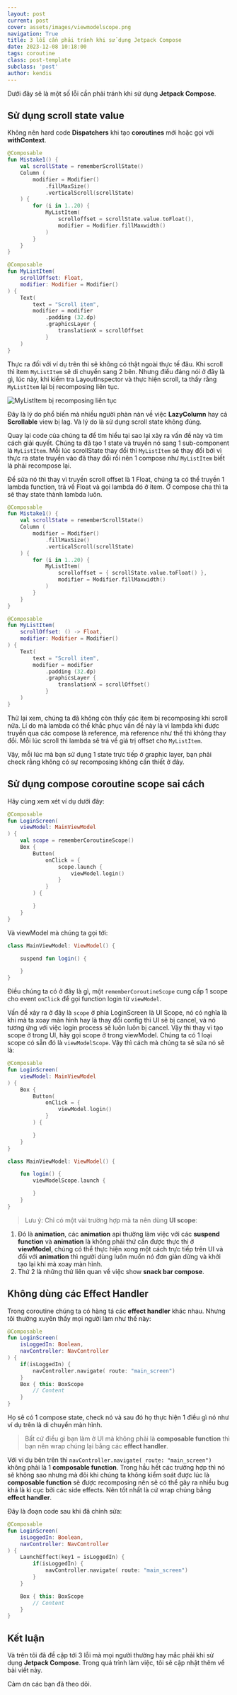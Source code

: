 ```yaml
---
layout: post
current: post
cover: assets/images/viewmodelscope.png
navigation: True
title: 3 lỗi cần phải tránh khi sử dụng Jetpack Compose
date: 2023-12-08 10:18:00
tags: coroutine
class: post-template
subclass: 'post'
author: kendis
---
```


Dưới đây sẽ là một số lỗi cần phải tránh khi sử dụng **Jetpack Compose**.

## Sử dụng scroll state value
Không nên hard code **Dispatchers** khi tạo **coroutines** mới hoặc gọi với **withContext**.

```kotlin
@Composable
fun Mistake1() {
    val scrollState = rememberScrollState()
    Column (
        modifier = Modifier()
            .fillMaxSize()
            .verticalScroll(scrollState)
    ) {
        for (i in 1..20) {
            MyListItem(
                scrolloffset = scrollState.value.toFloat(),
                modifier = Modifier.fillMaxwidth()
            )
        }
    }
}
```

```kotlin
@Composable
fun MyListItem(
    scrollOffset: Float,
    modifier: Modifier = Modifier()
) {
    Text(
        text = "Scroll item",
        modifier = modifier
            .padding (32.dp)
            .graphicsLayer {
                translationX = scrollOffset
            }
    )
}
```

Thực ra đối với ví dụ trên thì sẽ không có thật ngoài thực tế đâu. Khi scroll thì item ```MyListItem``` sẽ di chuyển sang 2 bên.
Nhưng điều đáng nói ở đây là gì, lúc này, khi kiểm tra LayoutInspector và thực hiện scroll, ta thấy rằng ```MyListItem``` lại bị recomposing liên tục.

![```MyListItem``` bị recomposing liên tục](assets/images/3-mistakes-compose.png "```MyListItem``` bị recomposing liên tục")

Đây là lý do phổ biến mà nhiều người phàn nàn về việc **LazyColumn** hay cả **Scrollable** view bị lag. Và lý do là sử dụng scroll state không đúng.

Quay lại code của chúng ta để tìm hiểu tại sao lại xảy ra vấn đề này và tìm cách giải quyết. Chúng ta đã tạo 1 state và truyền nó sang 1 sub-component là ```MyListItem```. Mỗi lúc scrollState thay đổi thì ```MyListItem``` sẽ thay đổi bởi vì thực ra state truyền vào đã thay đổi rồi nên 1 compose như ```MyListItem``` biết là phải recompose lại.

Để sửa nó thì thay vì truyền scroll offset là 1 Float, chúng ta có thể truyền 1 lambda function, trả về Float và gọi lambda đó ở item. Ở compose cha thì ta sẽ thay state thành lambda luôn.

```kotlin
@Composable
fun Mistake1() {
    val scrollState = rememberScrollState()
    Column (
        modifier = Modifier()
            .fillMaxSize()
            .verticalScroll(scrollState)
    ) {
        for (i in 1..20) {
            MyListItem(
                scrolloffset = { scrollState.value.toFloat() },
                modifier = Modifier.fillMaxwidth()
            )
        }
    }
}
```

```kotlin
@Composable
fun MyListItem(
    scrollOffset: () -> Float,
    modifier: Modifier = Modifier()
) {
    Text(
        text = "Scroll item",
        modifier = modifier
            .padding (32.dp)
            .graphicsLayer {
                translationX = scrollOffset()
            }
    )
}
```

Thử lại xem, chúng ta đã không còn thấy các item bị recomposing khi scroll nữa. Lí do mà lambda có thể khắc phục vấn đề này là vì lambda khi được truyền qua các compose là reference, mà reference như thế thì không thay đổi. Mỗi lúc scroll thì lambda sẽ trả về giá trị offset cho ```MyListItem```.

Vậy, mỗi lúc mà bạn sử dụng 1 state trực tiếp ở graphic layer, bạn phải check rằng không có sự recomposing không cần thiết ở đây.

## Sử dụng compose coroutine scope sai cách

Hãy cùng xem xét ví dụ dưới đây:

```kotlin
@Composable
fun LoginScreen(
    viewModel: MainViewModel
) {
    val scope = rememberCoroutineScope()
    Box { 
        Button(
            onClick = {
                scope.launch {
                    viewModel.login()
                }
            }
        ) {

        }
    }
}
```

Và viewModel mà chúng ta gọi tới:

```kotlin
class MainViewModel: ViewModel() {

    suspend fun login() {

    }
}
```

Điều chúng ta có ở đây là gì, một ```rememberCoroutineScope``` cung cấp 1 scope cho event ```onClick``` để gọi function login từ ```viewModel```.

Vấn đề xảy ra ở đây là ```scope``` ở phía LoginScreen là UI Scope, nó có nghĩa là khi mà ta xoay màn hình hay là thay đổi config thì UI sẽ bị cancel, và nó tương ứng với việc login process sẽ luôn luôn bị cancel. Vậy thì thay vì tạo scope ở trong UI, hãy gọi scope ở trong viewModel. Chúng ta có 1 loại scope có sẵn đó là ```viewModelScope```. Vậy thì cách mà chúng ta sẽ sửa nó sẽ là:

```kotlin
@Composable
fun LoginScreen(
    viewModel: MainViewModel
) {
    Box { 
        Button(
            onClick = {
                viewModel.login()
            }
        ) {

        }
    }
}
```

```kotlin
class MainViewModel: ViewModel() {

    fun login() {
        viewModelScope.launch {

        }
    }
}
```

> Lưu ý: Chỉ có một vài trường hợp mà ta nên dùng **UI scope**:
1. Đó là **animation**, các **animation** api thường làm việc với các **suspend function** và **animation** là không phải thứ cần được thực thi ở **viewModel**, chúng có thể thực hiện xong một cách trực tiếp trên UI và đối với **animation** thì người dùng luôn muốn nó đơn giản dừng và khởi tạo lại khi mà xoay màn hình.
2. Thứ 2 là những thứ liên quan về việc show **snack bar compose**.

## Không dùng các Effect Handler

Trong coroutine chúng ta có hàng tá các **effect handler** khác nhau. Nhưng tôi thường xuyên thấy mọi người làm như thế này:

```kotlin
@Composable
fun LoginScreen(
    isLoggedIn: Boolean,
    navController: NavController
) {
    if(isLoggedIn) {
        navController.navigate( route: "main_screen")
    }
    Box { this: BoxScope
        // Content
    }
}
```

Họ sẽ có 1 compose state, check nó và sau đó họ thực hiện 1 điều gì nó như ví dụ trên là di chuyển màn hình.

> Bất cứ điều gì bạn làm ở UI mà không phải là **composable function** thì bạn nên wrap chúng lại bằng các **effect handler**.

Với ví dụ bên trên thì ```navController.navigate( route: "main_screen")``` không phải là 1 **composable function**. Trong hầu hết các trường hợp thì nó sẽ không sao nhưng mà đôi khi chúng ta không kiểm soát được lúc là **composable function** sẽ được recomposing nên sẽ có thể gây ra nhiều bug khá là kì cục bởi các side effects. Nên tốt nhất là cứ wrap chúng bằng **effect handler**.

Đây là đoạn code sau khi đã chỉnh sửa:

```kotlin
@Composable
fun LoginScreen(
    isLoggedIn: Boolean,
    navController: NavController
) {
    LaunchEffect(key1 = isLoggedIn) {
        if(isLoggedIn) {
            navController.navigate( route: "main_screen")
        }
    }

    Box { this: BoxScope
        // Content
    }
}
```

## Kết luận

Và trên tôi đã đề cập tới 3 lỗi mà mọi người thường hay mắc phải khi sử dụng **Jetpack Compose**. Trong quá trình làm việc, tôi sẽ cập nhật thêm về bài viết này.

Cảm ơn các bạn đã theo dõi.
